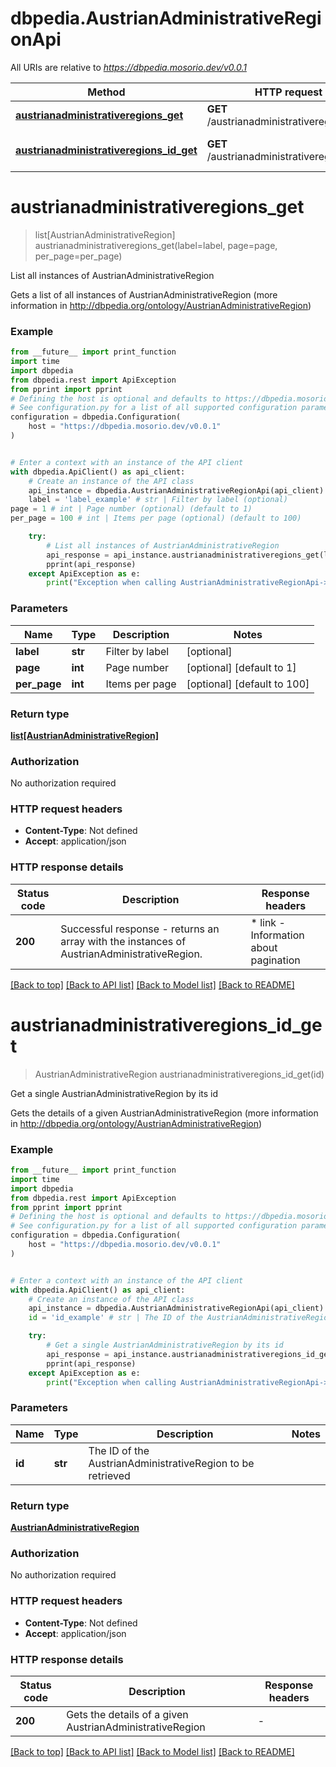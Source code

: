 # dbpedia.AustrianAdministrativeRegionApi

All URIs are relative to *https://dbpedia.mosorio.dev/v0.0.1*

Method | HTTP request | Description
------------- | ------------- | -------------
[**austrianadministrativeregions_get**](AustrianAdministrativeRegionApi.md#austrianadministrativeregions_get) | **GET** /austrianadministrativeregions | List all instances of AustrianAdministrativeRegion
[**austrianadministrativeregions_id_get**](AustrianAdministrativeRegionApi.md#austrianadministrativeregions_id_get) | **GET** /austrianadministrativeregions/{id} | Get a single AustrianAdministrativeRegion by its id


# **austrianadministrativeregions_get**
> list[AustrianAdministrativeRegion] austrianadministrativeregions_get(label=label, page=page, per_page=per_page)

List all instances of AustrianAdministrativeRegion

Gets a list of all instances of AustrianAdministrativeRegion (more information in http://dbpedia.org/ontology/AustrianAdministrativeRegion)

### Example

```python
from __future__ import print_function
import time
import dbpedia
from dbpedia.rest import ApiException
from pprint import pprint
# Defining the host is optional and defaults to https://dbpedia.mosorio.dev/v0.0.1
# See configuration.py for a list of all supported configuration parameters.
configuration = dbpedia.Configuration(
    host = "https://dbpedia.mosorio.dev/v0.0.1"
)


# Enter a context with an instance of the API client
with dbpedia.ApiClient() as api_client:
    # Create an instance of the API class
    api_instance = dbpedia.AustrianAdministrativeRegionApi(api_client)
    label = 'label_example' # str | Filter by label (optional)
page = 1 # int | Page number (optional) (default to 1)
per_page = 100 # int | Items per page (optional) (default to 100)

    try:
        # List all instances of AustrianAdministrativeRegion
        api_response = api_instance.austrianadministrativeregions_get(label=label, page=page, per_page=per_page)
        pprint(api_response)
    except ApiException as e:
        print("Exception when calling AustrianAdministrativeRegionApi->austrianadministrativeregions_get: %s\n" % e)
```

### Parameters

Name | Type | Description  | Notes
------------- | ------------- | ------------- | -------------
 **label** | **str**| Filter by label | [optional] 
 **page** | **int**| Page number | [optional] [default to 1]
 **per_page** | **int**| Items per page | [optional] [default to 100]

### Return type

[**list[AustrianAdministrativeRegion]**](AustrianAdministrativeRegion.md)

### Authorization

No authorization required

### HTTP request headers

 - **Content-Type**: Not defined
 - **Accept**: application/json

### HTTP response details
| Status code | Description | Response headers |
|-------------|-------------|------------------|
**200** | Successful response - returns an array with the instances of AustrianAdministrativeRegion. |  * link - Information about pagination <br>  |

[[Back to top]](#) [[Back to API list]](../README.md#documentation-for-api-endpoints) [[Back to Model list]](../README.md#documentation-for-models) [[Back to README]](../README.md)

# **austrianadministrativeregions_id_get**
> AustrianAdministrativeRegion austrianadministrativeregions_id_get(id)

Get a single AustrianAdministrativeRegion by its id

Gets the details of a given AustrianAdministrativeRegion (more information in http://dbpedia.org/ontology/AustrianAdministrativeRegion)

### Example

```python
from __future__ import print_function
import time
import dbpedia
from dbpedia.rest import ApiException
from pprint import pprint
# Defining the host is optional and defaults to https://dbpedia.mosorio.dev/v0.0.1
# See configuration.py for a list of all supported configuration parameters.
configuration = dbpedia.Configuration(
    host = "https://dbpedia.mosorio.dev/v0.0.1"
)


# Enter a context with an instance of the API client
with dbpedia.ApiClient() as api_client:
    # Create an instance of the API class
    api_instance = dbpedia.AustrianAdministrativeRegionApi(api_client)
    id = 'id_example' # str | The ID of the AustrianAdministrativeRegion to be retrieved

    try:
        # Get a single AustrianAdministrativeRegion by its id
        api_response = api_instance.austrianadministrativeregions_id_get(id)
        pprint(api_response)
    except ApiException as e:
        print("Exception when calling AustrianAdministrativeRegionApi->austrianadministrativeregions_id_get: %s\n" % e)
```

### Parameters

Name | Type | Description  | Notes
------------- | ------------- | ------------- | -------------
 **id** | **str**| The ID of the AustrianAdministrativeRegion to be retrieved | 

### Return type

[**AustrianAdministrativeRegion**](AustrianAdministrativeRegion.md)

### Authorization

No authorization required

### HTTP request headers

 - **Content-Type**: Not defined
 - **Accept**: application/json

### HTTP response details
| Status code | Description | Response headers |
|-------------|-------------|------------------|
**200** | Gets the details of a given AustrianAdministrativeRegion |  -  |

[[Back to top]](#) [[Back to API list]](../README.md#documentation-for-api-endpoints) [[Back to Model list]](../README.md#documentation-for-models) [[Back to README]](../README.md)

